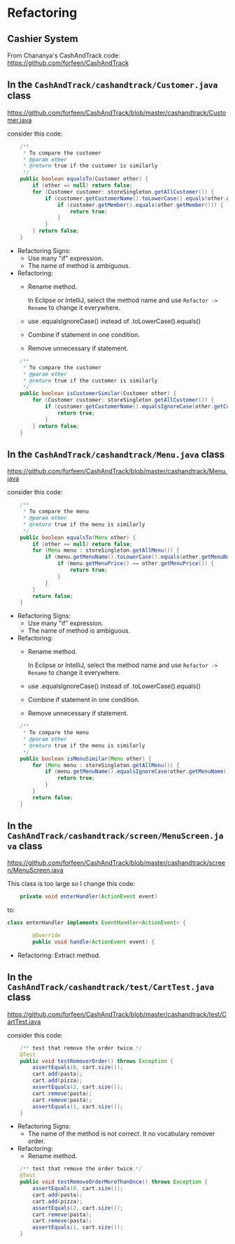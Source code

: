 # Refactoring
## Cashier System

From Chananya's CashAndTrack code: https://github.com/forfeen/CashAndTrack

## In the `CashAndTrack/cashandtrack/Customer.java` class

https://github.com/forfeen/CashAndTrack/blob/master/cashandtrack/Customer.java

consider this code:
```java
    /**
     * To compare the customer
     * @param other
     * @return true if the customer is similarly
     */
    public boolean equalsTo(Customer other) {
        if (other == null) return false;
        for (Customer customer: storeSingleton.getAllCustomer()) {
            if (customer.getCustomerName().toLowerCase().equals(other.getCustomerName().toLowerCase())) {
                if (customer.getMember().equals(other.getMember())) {
                    return true;
                }
            }
        } return false;
    }
```
* Refactoring Signs: 
  - Use many "if" expression.
  - The name of method is ambiguous.
* Refactoring: 
  - Rename method.
    
    In Eclipse or IntelliJ, select the method name and use `Refactor -> Rename` to change it everywhere.
  - use .equalsIgnoreCase() instead of .toLowerCase().equals()
  - Combine if statement in one condition.
  - Remove unnecessary if statement.
```java
    /**
     * To compare the customer
     * @param other
     * @return true if the customer is similarly
     */
    public boolean isCustomerSimilar(Customer other) {
        for (Customer customer: storeSingleton.getAllCustomer()) {
            if (customer.getCustomerName().equalsIgnoreCase(other.getCustomerName() && customer.getMember().equals(other.getMember())) {
                return true;
            }
        } return false;
    }
```
## In the `CashAndTrack/cashandtrack/Menu.java` class

https://github.com/forfeen/CashAndTrack/blob/master/cashandtrack/Menu.java

consider this code:
```java
    /**
     * To compare the menu
     * @param other
     * @return true if the menu is similarly
     */
    public boolean equalsTo(Menu other) {
        if (other == null) return false;
        for (Menu menu : storeSingleton.getAllMenu()) {
            if (menu.getMenuName().toLowerCase().equals(other.getMenuName().toLowerCase())) {
                if (menu.getMenuPrice() == other.getMenuPrice()) {
                    return true;
                }
            }
        }
        return false;
    }
```
* Refactoring Signs: 
  - Use many "if" expression.
  - The name of method is ambiguous.
* Refactoring: 
  - Rename method.
    
    In Eclipse or IntelliJ, select the method name and use `Refactor -> Rename` to change it everywhere.
  - use .equalsIgnoreCase() instead of .toLowerCase().equals()
  - Combine if statement in one condition.
  - Remove unnecessary if statement.

```java
    /**
     * To compare the menu
     * @param other
     * @return true if the menu is similarly
     */
    public boolean isMenuSimilar(Menu other) {
        for (Menu menu : storeSingleton.getAllMenu()) {
            if (menu.getMenuName().equalsIgnoreCase(other.getMenuName()) && menu.getMenuPrice() == other.getMenuPrice()) {
                return true;
            }
        }
        return false;
    }
```


## In the `CashAndTrack/cashandtrack/screen/MenuScreen.java` class

https://github.com/forfeen/CashAndTrack/blob/master/cashandtrack/screen/MenuScreen.java

This class is too large so I change this code:
```java
    private void enterHandler(ActionEvent event)
```
to:
```java
class enterHandler implements EventHandler<ActionEvent> {

        @Override
        public void handle(ActionEvent event) {
```
* Refactoring: Extract method.


## In the `CashAndTrack/cashandtrack/test/CartTest.java` class

https://github.com/forfeen/CashAndTrack/blob/master/cashandtrack/test/CartTest.java

consider this code:
```java
    /** test that remove the order twice.*/
    @Test
    public void testRemoverOrder() throws Exception {
        assertEquals(0, cart.size());
        cart.add(pasta);
        cart.add(pizza);
        assertEquals(2, cart.size());
        cart.remove(pasta);
        cart.remove(pasta);
        assertEquals(1, cart.size());
    }
```
* Refactoring Signs: 
  - The name of the method is not correct. It no vocabulary remover order.
* Refactoring: 
  - Rename method.
```java
    /** test that remove the order twice.*/
    @Test
    public void testRemoveOrderMoreThanOnce() throws Exception {
        assertEquals(0, cart.size());
        cart.add(pasta);
        cart.add(pizza);
        assertEquals(2, cart.size());
        cart.remove(pasta);
        cart.remove(pasta);
        assertEquals(1, cart.size());
    }
```